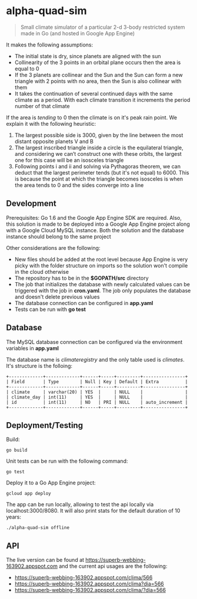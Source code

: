 # alpha-quad-sim
> Small climate simulator of a particular 2-d 3-body restricted system made in Go (and hosted in Google App Engine)

It makes the following assumptions:
* The initial state is dry, since planets are aligned with the sun
* Collinearity of the 3 points in an orbital plane occurs then the area is equal to 0
* If the 3 planets are collinear and the Sun and the Sun can form a new triangle with 2 points with no area, then the Sun is also collinear with them
* It takes the continuation of several continued days with the same climate as a period. With each climate transition it increments the period number of that climate

If the area is *tending* to 0 then the climate is on it's peak rain point. We explain it with the following heuristic:
1. The largest possible side is 3000, given by the line between the most distant opposite planets V and B
2. The largest inscribed triangle inside a circle is the equilateral triangle, and considering we can’t construct one with these orbits, the largest one for this case will be an isosceles triangle
3. Following points i and ii and solving via Pythagoras theorem, we can deduct that the largest perimeter tends (but it's not equal) to 6000. This is because the point at which the triangle becomes isosceles is when the area tends to 0 and the sides converge into a line


## Development

Prerequisites: Go 1.6 and the Google App Engine SDK are required. Also, this solution is made to be deployed into a Google App Engine project along with a Google Cloud MySQL instance. Both the solution and the database instance should belong to the same project

Other considerations are the following:
* New files should be added at the root level because App Engine is very picky with the folder structure on imports so the solution won't compile in the cloud otherwise
* The repository has to be in the **$GOPATH/src** directory
* The job that initializes the database with newly calculated values can be triggered with the job in **cron.yaml**. The job only populates the database and doesn't delete previous values
* The database connection can be configured in **app.yaml**
* Tests can be run with **go test**

## Database
The MySQL database connection can be configured via the environment variables in **app.yaml**

The database name is *climateregistry* and the only table used is *climates*. It's structure is the folloing:
```
+-------------+-------------+------+-----+---------+----------------+
| Field       | Type        | Null | Key | Default | Extra          |
+-------------+-------------+------+-----+---------+----------------+
| climate     | varchar(20) | YES  |     | NULL    |                |
| climate_day | int(11)     | YES  |     | NULL    |                |
| id          | int(11)     | NO   | PRI | NULL    | auto_increment |
+-------------+-------------+------+-----+---------+----------------+
```
## Deployment/Testing
Build:
```
go build
```
Unit tests can be run with the following command:
```
go test
```
Deploy it to a Go App Engine project:
```
gcloud app deploy
```

The app can be run locally, allowing to test the api locally via localhost:3000/8080. It will also print stats for the default duration of 10 years:
```
./alpha-quad-sim offline
```

## API

The live version can be found at https://superb-webbing-163902.appspot.com and the current api usages are the following:

* https://superb-webbing-163902.appspot.com/clima/566
* https://superb-webbing-163902.appspot.com/clima?dia=566
* https://superb-webbing-163902.appspot.com/clima/?dia=566
